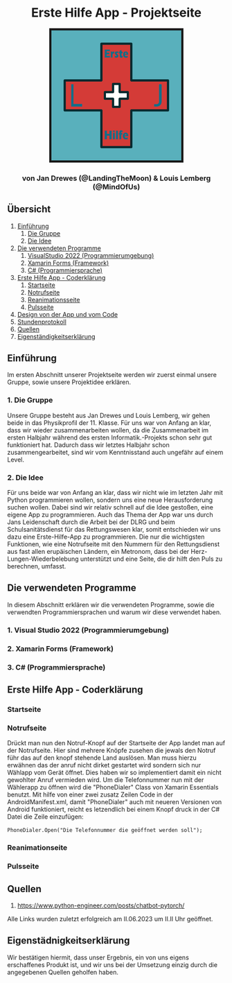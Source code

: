 <h1 align=center>Erste Hilfe App - Projektseite</h1>

<div align=center>
    <img src='images/icon.png', height="300", border="5"></img>
</div>

<h3 align=center>von Jan Drewes (@LandingTheMoon) & 
Louis Lemberg (@MindOfUs)</h3>

## Übersicht

<ol>
    <li>
        <a href="#einfuehrung">Einführung</a>
        <ol>
            <li>
                <a href="#gruppe">Die Gruppe</a>
            </li>
            <li>
                <a href="#idee">Die Idee</a>
            </li>
        </ol>
    </li>
    <li>
        <a href="#programme">Die verwendeten Programme</a>
        <ol>
            <li>
                <a href="#visualstudio">VisualStudio 2022 (Programmierumgebung)</a>
            </li>
            <li>
                <a href="#xamarin">Xamarin Forms (Framework)</a>
            </li>
            <li>
                <a href="#c#">C# (Programmiersprache)</a>
            </li>
        </ol>
    </li>
    <li>
        <a href="#firstaid">Erste Hilfe App - Coderklärung</a>
        <ol>
            <li>
                <a href="#mainpage">Startseite</a>
            </li>
            <li>
                <a href="#notruf">Notrufseite</a>
            </li>
            <li>
                <a href="#reanimation">Reanimationsseite</a>
            </li>
            <li>
                <a href="#puls">Pulsseite</a>
            </li>
        </ol>
    </li>
    <li>
        <a href="Design von der App.md">Design von der App und vom Code</a>
    </li>
    <li>
        <a href="Stundenprotokoll.md">Stundenprotokoll</a>
    </li>
    <li>
        <a href="#sources">Quellen</a>
    </li>
    <li>
        <a href="#eigen">Eigenständigkeitserklärung</a>
    </li>
</ol>

## Einführung <a name="einfuehrung"></a>

Im ersten Abschnitt unserer Projektseite werden wir zuerst einmal unsere Gruppe, sowie unsere Projektidee erklären.

### 1. Die Gruppe <a name="gruppe"></a>

Unsere Gruppe besteht aus Jan Drewes und Louis Lemberg, wir gehen beide in das Physikprofil der 11. Klasse. Für uns war von Anfang an klar, dass wir wieder zusammenarbeiten wollen, da die Zusammenarbeit im ersten Halbjahr während des ersten Informatik.-Projekts schon sehr gut funktioniert hat. Dadurch dass wir letztes Halbjahr schon zusammengearbeitet, sind wir vom Kenntnisstand auch ungefähr auf einem Level.

### 2. Die Idee <a name="idee"></a>

Für uns beide war von Anfang an klar, dass wir nicht wie im letzten Jahr mit Python programmieren wollen, sondern uns eine neue Herausforderung suchen wollen. Dabei sind wir relativ schnell auf die Idee gestoßen, eine eigene App zu programmieren. Auch das Thema der App war uns durch Jans Leidenschaft durch die Arbeit bei der DLRG und beim Schulsanitätsdienst für das Rettungswesen klar, somit entschieden wir uns dazu eine Erste-Hilfe-App zu programmieren. Die nur die wichtigsten Funktionen, wie eine Notrufseite mit den Nummern für den Rettungsdienst aus fast allen erupäischen Ländern, ein Metronom, dass bei der Herz-Lungen-Wiederbelebung unterstützt und eine Seite, die dir hilft den Puls zu berechnen, umfasst.

## Die verwendeten Programme <a name="programme"></a>

In diesem Abschnitt erklären wir die verwendeten Programme, sowie die verwendten Programmiersprachen und warum wir diese verwendet haben.

### 1. Visual Studio 2022 (Programmierumgebung) <a name="visualstudio"></a>

### 2. Xamarin Forms (Framework) <a name="xamarin"></a>

### 3. C# (Programmiersprache) <a name="c#"></a>

## Erste Hilfe App - Coderklärung <a name="firstaid"></a>

### Startseite <a name="mainpage"></a>

### Notrufseite <a name="notruf"></a>

Drückt man nun den Notruf-Knopf auf der Startseite der App landet man auf der Notrufseite. Hier sind mehrere Knöpfe zusehen die jewals den Notruf führ das auf den knopf stehende Land auslösen. Man muss hierzu erwähnen das der anruf nicht dirket gestartet wird sondern sich nur Wählapp vom Gerät öffnet. Dies haben wir so implementiert damit ein nicht gewohlter Anruf vermieden wird. Um die Telefonnummer nun mit der Wählerapp zu öffnen wird die "PhoneDialer" Class von Xamarin Essentials benutzt. Mit hilfe von einer zwei zusatz Zeilen Code in der AndroidManifest.xml, damit "PhoneDialer" auch mit neueren Versionen von Android funktioniert, reicht es letzendlich bei einem Knopf druck in der C# Datei die Zeile einzufügen:

```
PhoneDialer.Open("Die Telefonnummer die geöffnet werden soll");
```

### Reanimationseite <a name="reanimation"></a>

### Pulsseite <a name="puls"></a>

## Quellen <a name="sources"></a>

<ol>
    <li>
        <a href="https://www.python-engineer.com/posts/chatbot-pytorch/">https://www.python-engineer.com/posts/chatbot-pytorch/</a>
    </li>
</ol>

Alle Links wurden zuletzt erfolgreich am II.06.2023 um II.II Uhr geöffnet.

## Eigenstädnigkeitserklärung <a name="eigen"></a>

Wir bestätigen hiermit, dass unser Ergebnis, ein von uns eigens erschaffenes Produkt ist, und wir uns bei der Umsetzung einzig durch die angegebenen Quellen geholfen haben.